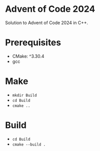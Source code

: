 # Advent of Code 2024

Solution to Advent of Code 2024 in C++.

# Prerequisites

* CMake: ^3.30.4 
* gcc

# Make

* `mkdir Build`
* `cd Build`
* `cmake ..`

# Build

* `cd Build`
* `cmake --build .`

